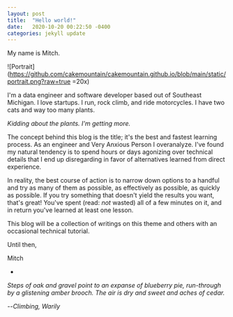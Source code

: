 ```yaml
---
layout: post
title:  "Hello world!"
date:   2020-10-20 00:22:50 -0400
categories: jekyll update
---
```


My name is Mitch.

![Portrait](https://github.com/cakemountain/cakemountain.github.io/blob/main/static/portrait.png?raw=true =20x)

I'm a data engineer and software developer based out of Southeast Michigan. I love startups. I run, rock climb, and ride motorcycles. I have two cats and way too many plants.

_Kidding about the plants. I'm getting more._

The concept behind this blog is the title; it's the best and fastest learning process. As an engineer and Very Anxious Person I overanalyze. I've found my natural tendency is to spend hours or days agonizing over technical details that I end up disregarding in favor of alternatives learned from direct experience.

In reality, the best course of action is to narrow down options to a handful and try as many of them as possible, as effectively as possible, as quickly as possible. If you try something that doesn't yield the results you want, that's great! You've spent (read: _not_ wasted) all of a few minutes on it, and in return you've learned at least one lesson.

This blog will be a collection of writings on this theme and others with an occasional technical tutorial.

Until then,

Mitch

-

_Steps of oak and gravel point to an expanse of blueberry pie, run-through by a glistening amber brooch. The air is dry and sweet and aches of cedar._

--_Climbing, Warily_